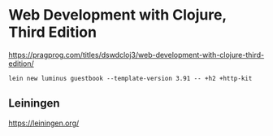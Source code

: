 # Web Development with Clojure, Third Edition #

<https://pragprog.com/titles/dswdcloj3/web-development-with-clojure-third-edition/>

```shell
lein new luminus guestbook --template-version 3.91 -- +h2 +http-kit
```


## Leiningen ##

<https://leiningen.org/>

